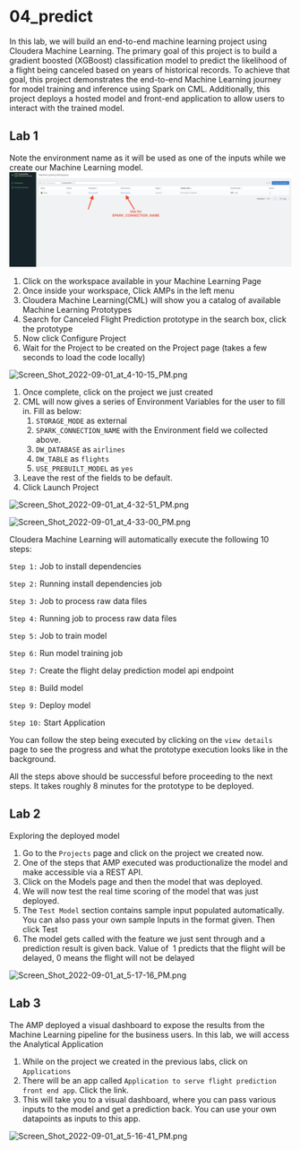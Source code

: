 # 04_predict

In this lab, we will build an end\-to\-end machine learning project using Cloudera Machine Learning. The primary goal of this project is to build a gradient boosted \(XGBoost\) classification model to predict the likelihood of a flight being canceled based on years of historical records. To achieve that goal, this project demonstrates the end\-to\-end Machine Learning journey for model training and inference using Spark on CML. Additionally, this project deploys a hosted model and front\-end application to allow users to interact with the trained model.

## Lab 1

Note the environment name as it will be used as one of the inputs while we create our Machine Learning model.
![Screen_Shot_2022-09-01_at_4-05-17_PM.png](images/Screen_Shot_2023_04_13_at_9_16_46_PM.png)

1. Click on the workspace available in your Machine Learning Page
2. Once inside your workspace, Click AMPs in the left menu
3. Cloudera Machine Learning\(CML\) will show you a catalog of available Machine Learning Prototypes
4. Search for Canceled Flight Prediction prototype in the search box, click the prototype
5. Now click Configure Project
6. Wait for the Project to be created on the Project page \(takes a few seconds to load the code locally\)

![Screen_Shot_2022-09-01_at_4-10-15_PM.png](image/Screen_Shot_2022-09-01_at_4-10-15_PM.png)

1. Once complete, click on the project we just created
2. CML will now gives a series of Environment Variables for the user to fill in. Fill as below:
    1. `STORAGE_MODE` as external
    2. `SPARK_CONNECTION_NAME` with the Environment field we collected above.
    3. `DW_DATABASE` as `airlines`
    4. `DW_TABLE` as `flights`
    5. `USE_PREBUILT_MODEL` as `yes`
3. Leave the rest of the fields to be default.
4. Click Launch Project

![Screen_Shot_2022-09-01_at_4-32-51_PM.png](image/Screen_Shot_2022-09-01_at_4-32-51_PM.png)

![Screen_Shot_2022-09-01_at_4-33-00_PM.png](image/Screen_Shot_2022-09-01_at_4-33-00_PM.png)

Cloudera Machine Learning will automatically execute the following 10 steps:

`Step 1:` Job to install dependencies

`Step 2:` Running install dependencies job

`Step 3:` Job to process raw data files

`Step 4:` Running job to process raw data files

`Step 5:` Job to train model

`Step 6:` Run model training job

`Step 7:` Create the flight delay prediction model api endpoint

`Step 8:` Build model

`Step 9:` Deploy model

`Step 10:` Start Application

You can follow the step being executed by clicking on the `view details` page to see the progress and what the prototype execution looks like in the background.

All the steps above should be successful before proceeding to the next steps. It takes roughly 8 minutes for the prototype to be deployed.

## Lab 2

Exploring the deployed model

1. Go to the `Projects` page and click on the project we created now.
2. One of the steps that AMP executed was productionalize the model and make accessible via a REST API.
3. Click on the Models page and then the model that was deployed.
4. We will now test the real time scoring of the model that was just deployed.
5. The `Test Model` section contains sample input populated automatically. You can also pass your own sample Inputs in the format given. Then click Test
6. The model gets called with the feature we just sent through and a prediction result is given back. Value of  1 predicts that the flight will be delayed, 0 means the flight will not be delayed

![Screen_Shot_2022-09-01_at_5-17-16_PM.png](image/Screen_Shot_2022-09-01_at_5-17-16_PM.png)

## Lab 3

The AMP deployed a visual dashboard to expose the results from the Machine Learning pipeline for the business users. In this lab, we will access the Analytical Application

1. While on the project we created in the previous labs, click on `Applications`
2. There will be an app called `Application to serve flight prediction front end app`. Click the link.
3. This will take you to a visual dashboard, where you can pass various inputs to the model and get a prediction back. You can use your own datapoints as inputs to this app.

![Screen_Shot_2022-09-01_at_5-16-41_PM.png](image/Screen_Shot_2022-09-01_at_5-16-41_PM.png)
